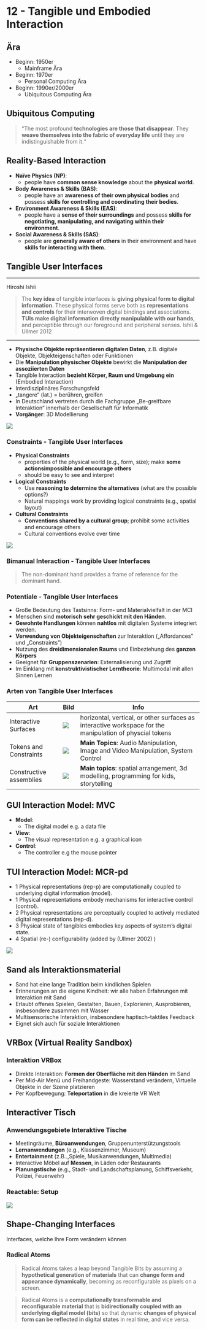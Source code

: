 # 12 - Tangible und Embodied Interaction

## Ära

- Beginn: 1950er
    - Mainframe Ära
- Beginn: 1970er
    - Personal Computing Ära
- Beginn: 1990er/2000er
    - Ubiquitous Computing Ära

## Ubiquitous Computing

> “The most profound **technologies are those that disappear**. They **weave themselves into the fabric of everyday life** until they are indistinguishable from it.“

## Reality-Based Interaction

- **Naïve Physics (NP)**:
    - people have **common sense knowledge** about the **physical world**.
- **Body Awareness & Skills (BAS)**:
    - people have an **awareness of their own physical bodies** and possess **skills for controlling and coordinating their bodies**.
- **Environment Awareness & Skills (EAS)**:
    - people have a **sense of their surroundings** and possess **skills for negotiating, manipulating, and navigating within their environment**.
- **Social Awareness & Skills (SAS)**:
    - people are **generally aware of others** in their environment and have **skills for interacting with them**.

## Tangible User Interfaces

---

Hiroshi Ishii
> The **key idea** of tangible interfaces is **giving physical form to digital information**. These physical forms serve both as **representations and controls** for their interwoven digital bindings and associations. **TUIs make digital information directly manipulable with our hands**, and perceptible through our foreground and peripheral senses. Ishii & Ullmer 2012

---

- **Physische Objekte repräsentieren digitalen Daten**, z.B. digitale Objekte, Objekteigenschaften oder Funktionen
- Die **Manipulation physischer Objekte** bewirkt die **Manipulation der assoziierten Daten**
- Tangible Interaction **bezieht Körper, Raum und Umgebung ein** (Embodied Interaction)
- Interdisziplinäres Forschungsfeld
- „tangere“ (lat.) = berühren, greifen
- In Deutschland vertreten durch die Fachgruppe „Be-greifbare Interaktion“ innerhalb der Gesellschaft für Informatik
- **Vorgänger**: 3D Modellierung

![](/12/marble_machine.png)

### Constraints - Tangible User Interfaces

- **Physical Constraints**
    - properties of the physical world (e.g., form, size); make **some actionsimpossible and encourage others**
    - should be easy to see and interpret
- **Logical Constraints**
    - Use **reasoning to determine the alternatives** (what are the possible options?)
    - Natural mappings work by providing logical constraints (e.g., spatial layout)
- **Cultural Constraints**
    - **Conventions shared by a cultural group**; prohibit some activities and encourage others
    - Cultural conventions evolve over time

![](/12/constraints.png)

### Bimanual Interaction - Tangible User Interfaces

> The non-dominant hand provides a frame of reference for the dominant hand.

### Potentiale - Tangible User Interfaces

- Große Bedeutung des Tastsinns: Form- und Materialvielfalt in der MCI
- Menschen sind **motorisch sehr geschickt mit den Händen**.
- **Gewohnte Handlungen** können **nahtlos** mit digitalen Systeme integriert werden.
- **Verwendung von Objekteigenschaften** zur Interaktion („Affordances” und „Constraints”)
- Nutzung des **dreidimensionalen Raums** und Einbeziehung des **ganzen Körpers**
- Geeignet für **Gruppenszenarien**: Externalisierung und Zugriff
- Im Einklang mit **konstruktivistischer Lerntheorie**: Multimodal mit allen Sinnen Lernen

### Arten von Tangible User Interfaces

| Art | Bild | Info |
| --- | --- | --- |
| Interactive Surfaces | ![](/12/interactive.png) | horizontal, vertical, or other surfaces as interactive workspace for the manipulation of physcial tokens | 
| Tokens and Constraints | ![](/12/toke_and_constraints.png) | **Main Topics**: Audio Manipulation, Image and Video Manipulation, System Control | 
| Constructive assemblies | ![](/12/constructive_assemblies.png) | **Main topics**: spatial arrangement, 3d modelling, programming for kids, storytelling | 

## GUI Interaction Model: MVC

- **Model**:
    - The digital model e.g. a data file
- **View**:
    - The visual representation e.g. a graphical icon
- **Control**:
    - The controller e.g the mouse pointer

## TUI Interaction Model: MCR-pd


- 1 Physical representations (rep-p) are computationally coupled to underlying digital information (model).
- 1 Physical representations embody mechanisms for interactive control (control).
- 2 Physical representations are perceptually coupled to actively mediated digital representations (rep-d).
- 3 Physical state of tangibles embodies key aspects of system’s digital state.
- 4 Spatial (re-) configurability (added by (Ullmer 2002) )

![](/12/mcr-pd.png) 

## Sand als Interaktionsmaterial

- Sand hat eine lange Tradition beim kindlichen Spielen
- Erinnerungen an die eigene Kindheit: wir alle haben Erfahrungen mit Interaktion mit Sand
- Erlaubt offenes Spielen, Gestalten, Bauen, Explorieren, Ausprobieren, insbesondere zusammen mit Wasser
- Multisensorische Interaktion, insbesondere haptisch-taktiles Feedback
- Eignet sich auch für soziale Interaktionen

## VRBox (Virtual Reality Sandbox)

### Interaktion VRBox

- Direkte Interaktion: **Formen der Oberfläche mit den Händen** im Sand
- Per Mid-Air Menü und Freihandgeste: Wasserstand verändern, Virtuelle Objekte in der Szene platzieren
- Per Kopfbewegung: **Teleportation** in die kreierte VR Welt

## Interactiver Tisch

### Anwendungsgebiete Interaktive Tische

- Meetingräume, **Büroanwendungen**, Gruppenunterstützungstools
- **Lernanwendungen** (e.g., Klassenzimmer, Museum)
- **Entertainment** (z.B..,Spiele, Musikanwendungen, Multimedia)
- Interactive Möbel auf **Messen**, in Läden oder Restaurants
- **Planungstische** (e.g., Stadt- und Landschaftsplanung, Schiffsverkehr, Polizei, Feuerwehr)

### Reactable: Setup

![](/12/reactable.png)

## Shape-Changing Interfaces

Interfaces, welche Ihre Form verändern können

### Radical Atoms

> Radical Atoms takes a leap beyond Tangible Bits by assuming a **hypothetical generation of materials** that can **change form and appearance dynamically**, becoming as reconfigurable as pixels on a screen.

> Radical Atoms is a **computationally transformable and reconfigurable material** that is **bidirectionally coupled with an underlying digital model (bits)** so that dynamic **changes of physical form can be reflected in digital states** in real time, and vice versa. 